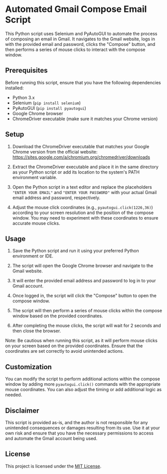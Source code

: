 # Automated Gmail Compose Email Script

This Python script uses Selenium and PyAutoGUI to automate the process of composing an email in Gmail. It navigates to the Gmail website, logs in with the provided email and password, clicks the "Compose" button, and then performs a series of mouse clicks to interact with the compose window.

## Prerequisites

Before running this script, ensure that you have the following dependencies installed:

- Python 3.x
- Selenium (`pip install selenium`)
- PyAutoGUI (`pip install pyautogui`)
- Google Chrome browser
- ChromeDriver executable (make sure it matches your Chrome version)

## Setup

1. Download the ChromeDriver executable that matches your Google Chrome version from the official website: https://sites.google.com/a/chromium.org/chromedriver/downloads

2. Extract the ChromeDriver executable and place it in the same directory as your Python script or add its location to the system's PATH environment variable.

3. Open the Python script in a text editor and replace the placeholders `"ENTER YOUR EMAIL"` and `"ENTER YOUR PASSWORD"` with your actual Gmail email address and password, respectively.

4. Adjust the mouse click coordinates (e.g., `pyautogui.click(1226,36)`) according to your screen resolution and the position of the compose window. You may need to experiment with these coordinates to ensure accurate mouse clicks.

## Usage

1. Save the Python script and run it using your preferred Python environment or IDE.

2. The script will open the Google Chrome browser and navigate to the Gmail website.

3. It will enter the provided email address and password to log in to your Gmail account.

4. Once logged in, the script will click the "Compose" button to open the compose window.

5. The script will then perform a series of mouse clicks within the compose window based on the provided coordinates.

6. After completing the mouse clicks, the script will wait for 2 seconds and then close the browser.

Note: Be cautious when running this script, as it will perform mouse clicks on your screen based on the provided coordinates. Ensure that the coordinates are set correctly to avoid unintended actions.

## Customization

You can modify the script to perform additional actions within the compose window by adding more `pyautogui.click()` commands with the appropriate mouse coordinates. You can also adjust the timing or add additional logic as needed.

## Disclaimer

This script is provided as-is, and the author is not responsible for any unintended consequences or damages resulting from its use. Use it at your own risk and ensure that you have the necessary permissions to access and automate the Gmail account being used.

## License

This project is licensed under the [MIT License](LICENSE).
